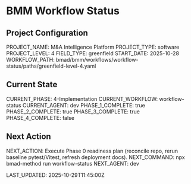 # BMM Workflow Status

## Project Configuration

PROJECT_NAME: M&A Intelligence Platform
PROJECT_TYPE: software
PROJECT_LEVEL: 4
FIELD_TYPE: greenfield
START_DATE: 2025-10-28
WORKFLOW_PATH: bmad/bmm/workflows/workflow-status/paths/greenfield-level-4.yaml

## Current State

CURRENT_PHASE: 4-Implementation
CURRENT_WORKFLOW: workflow-status
CURRENT_AGENT: dev
PHASE_1_COMPLETE: true
PHASE_2_COMPLETE: true
PHASE_3_COMPLETE: true
PHASE_4_COMPLETE: false

## Next Action

NEXT_ACTION: Execute Phase 0 readiness plan (reconcile repo, rerun baseline pytest/Vitest, refresh deployment docs).
NEXT_COMMAND: npx bmad-method run workflow-status
NEXT_AGENT: dev

LAST_UPDATED: 2025-10-29T11:45:00Z
